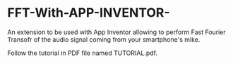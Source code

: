 # FFT-With-APP-INVENTOR-
An extension to be used with App Inventor allowing to perform Fast Fourier Transofr of the audio signal coming from your smartphone's mike.

Follow the tutorial in PDF file named TUTORIAL.pdf.
